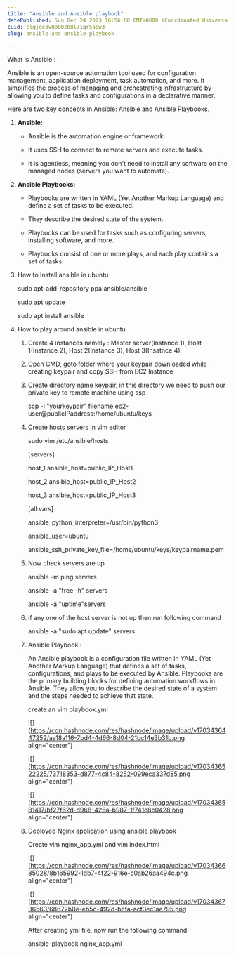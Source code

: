 ```yaml
---
title: "Ansible and Ansible playbook"
datePublished: Sun Dec 24 2023 16:56:08 GMT+0000 (Coordinated Universal Time)
cuid: clqjqe0v8000208l71qr5a8w3
slug: ansible-and-ansible-playbook

---
```


What is Ansible :

Ansible is an open-source automation tool used for configuration management, application deployment, task automation, and more. It simplifies the process of managing and orchestrating infrastructure by allowing you to define tasks and configurations in a declarative manner.

Here are two key concepts in Ansible: Ansible and Ansible Playbooks.

1. **Ansible:**
    
    * Ansible is the automation engine or framework.
        
    * It uses SSH to connect to remote servers and execute tasks.
        
    * It is agentless, meaning you don't need to install any software on the managed nodes (servers you want to automate).
        
2. **Ansible Playbooks:**
    
    * Playbooks are written in YAML (Yet Another Markup Language) and define a set of tasks to be executed.
        
    * They describe the desired state of the system.
        
    * Playbooks can be used for tasks such as configuring servers, installing software, and more.
        
    * Playbooks consist of one or more plays, and each play contains a set of tasks.
        
3. How to Install ansible in ubuntu
    
    sudo apt-add-repository ppa:ansible/ansible
    
    sudo apt update
    
    sudo apt install ansible
    
4. How to play around ansible in ubuntu
    
    1. Create 4 instances namely : Master server(Instance 1), Host 1(Instance 2), Host 2(Instance 3), Host 3(Insatnce 4)
        
    2. Open CMD, goto folder where your keypair downloaded while creating keypair and copy SSH from EC2 Instance
        
    3. Create directory name keypair, in this directory we need to push our private key to remote machine using ssp
        
        scp -i "yourkeypair" filename ec2-user@publicIPaddress:/home/ubuntu/keys
        
    4. Create hosts servers in vim editor
        
        sudo vim /etc/ansible/hosts
        
        \[servers\]
        
        host\_1 ansible\_host=public\_IP\_Host1
        
        host\_2 ansible\_host=public\_IP\_Host2
        
        host\_3 ansible\_host=public\_IP\_Host3
        
        \[all:vars\]
        
        ansible\_python\_interpreter=/usr/bin/python3
        
        ansible\_user=ubuntu
        
        ansible\_ssh\_private\_key\_file=/home/ubuntu/keys/keypairname.pem
        
    5. Now check servers are up
        
        ansible -m ping servers
        
        ansible -a "free -h" servers
        
        ansible -a "uptime"servers
        
    6. if any one of the host server is not up then run following command
        
        ansible -a "sudo apt update" servers
        
    7. Ansible Playbook :
        
        An Ansible playbook is a configuration file written in YAML (Yet Another Markup Language) that defines a set of tasks, configurations, and plays to be executed by Ansible. Playbooks are the primary building blocks for defining automation workflows in Ansible. They allow you to describe the desired state of a system and the steps needed to achieve that state.
        
        create an vim playbook.yml
        
        ![](https://cdn.hashnode.com/res/hashnode/image/upload/v1703436447252/aa18a116-7bd4-4d66-8d04-21bc14e3b31b.png align="center")
        
        ![](https://cdn.hashnode.com/res/hashnode/image/upload/v1703436522225/73718353-d877-4c84-8252-099eca337d85.png align="center")
        
        ![](https://cdn.hashnode.com/res/hashnode/image/upload/v1703436581417/bf27f62d-d968-426a-b987-1f741c8e0428.png align="center")
        
    8. Deployed Nginx application using ansible playbook
        
        Create vim nginx\_app.yml and vim index.html
        
        ![](https://cdn.hashnode.com/res/hashnode/image/upload/v1703436685028/8b165992-1db7-4f22-916e-c0ab26aa494c.png align="center")
        
        ![](https://cdn.hashnode.com/res/hashnode/image/upload/v1703436736563/68672b0e-eb5c-492d-bcfa-acf3ec1ae795.png align="center")
        
        After creating yml file, now run the following command
        
        ansible-playbook nginx\_app.yml